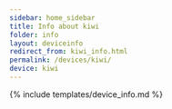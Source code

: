 ```yaml
---
sidebar: home_sidebar
title: Info about kiwi
folder: info
layout: deviceinfo
redirect_from: kiwi_info.html
permalink: /devices/kiwi/
device: kiwi
---
```

{% include templates/device_info.md %}
